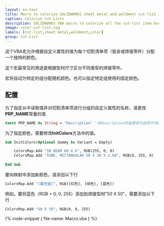 ```yaml
---
layout: sw-tool
title: Macro to colorize SOLIDWORKS sheet metal and weldment cut-list items
caption: Colorize Cut Lists
description: SOLIDWORKS VBA macro to colorize all the cut-list item bodies (sheet metal and weldments) based on the value of the custom property
image: color-cut-list.svg
labels: [cut-list,sheet metal,weldment,color]
group: Cut-List
---
```

这个VBA宏允许根据自定义属性的值为每个切割清单项（钣金或焊接零件）分配一个独特的颜色。

这个宏最常见的用途是根据型材尺寸区分不同类型的焊接零件。

宏将自动为特定的组分配随机颜色。也可以指定特定组使用的固定颜色。

## 配置

为了指定从中读取值并对切割清单项进行分组的自定义属性的名称，请更改**PRP_NAME**常量的值

~~~ vb
Const PRP_NAME As String = "Description" '将Description的值更改为选择不同的自定义属性
~~~

为了指定颜色，需要修改**InitColors**方法中的值。

~~~ vb
Sub InitColors(Optional dummy As Variant = Empty)

    ColorsMap.Add "SB BEAM 80 X 6", RGB(255, 0, 0)
    ColorsMap.Add "TUBE, RECTANGULAR 50 X 30 X 2.60", RGB(0, 255, 0)
    
End Sub
~~~

要向映射中添加新颜色，请添加以下行

~~~ vb
ColorsMap.Add "[属性值]", RGB([红色], [绿色], [蓝色])
~~~

例如，要将蓝色（RGB = 0, 0, 255）添加到焊接型材"50 X 50"，需要添加以下行

~~~ vb
ColorsMap.Add "50 X 50", RGB(0, 0, 255)
~~~

{% code-snippet { file-name: Macro.vba } %}